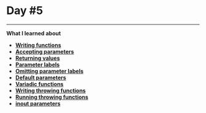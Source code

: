 # Day #5

---

**What I learned about**

- **[Writing functions](/100DaysOfSwift/Day5/Writing%20functions.swift)**
- **[Accepting parameters](/100DaysOfSwift/Day5/Accepting%20parameters.swift)**
- **[Returning values](/100DaysOfSwift/Day5/Returning%20values.swift)**
- **[Parameter labels](/100DaysOfSwift/Day5/Parameter%20labelss.swift)**
- **[Omitting parameter labels](/100DaysOfSwift/Day5/Omitting%20parameter%20labels.swift)**
- **[Default parameters](/100DaysOfSwift/Day5/Default%20parameters.swift)**
- **[Variadic functions](/100DaysOfSwift/Day5/Variadic%20functions.swift)**
- **[Writing throwing functions](/100DaysOfSwift/Day5/Writing%20throwing%20functions.swift)**
- **[Running throwing functions](/100DaysOfSwift/Day5/Running%20throwing%20functions.swift)**
- **[inout parameters](/100DaysOfSwift/Day5/inout%20parameters.swift)**